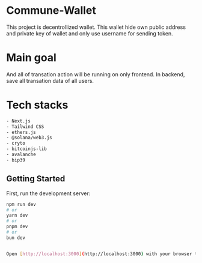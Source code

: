 # Commune-Wallet

This project is decentrollized wallet. This wallet hide own public address and private key of wallet and only use username for sending token.

# Main goal

And all of transation action will be running on only frontend. In backend, save all transation data of all users.

# Tech stacks

```bash
- Next.js
- Tailwind CSS
- ethers.js
- @solana/web3.js
- cryto
- bitcoinjs-lib
- avalanche
- bip39
```

## Getting Started

First, run the development server:

```bash
npm run dev
# or
yarn dev
# or
pnpm dev
# or
bun dev


Open [http://localhost:3000](http://localhost:3000) with your browser to see the result.
